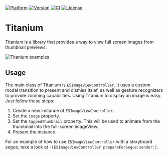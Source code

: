 [![Platform](https://img.shields.io/cocoapods/p/Titanium.svg?style=flat)](http://cocoadocs.org/docsets/Titanium)
[![Version](https://img.shields.io/cocoapods/v/Titanium.svg?style=flat)](http://cocoadocs.org/docsets/Titanium)
[![CI](http://img.shields.io/travis/quri/Titanium.svg?style=flat)](https://travis-ci.org/quri/Titanium)
[![License](https://img.shields.io/cocoapods/l/Titanium.svg?style=flat)](http://cocoadocs.org/docsets/Titanium)

Titanium
========

Titanium is a library that provides a way to view full screen images from thumbnail previews.

![Titanium examples](http://cl.ly/image/2j3Q2P1W350T/bloggif_53becd2620d05.gif)

Usage
-----

The main class of Titanium is `ESImageViewController`. It uses a custom modal transition to present and dismiss itslef, as well as gesture recognizers to provide zooming capabilities.
Using Titanium to display an image is easy. Just follow these steps:

1. Create a new instance of `ESImageViewController`.
2. Set the `image` property.
3. Set the `tappedThumbnail` property. This will be used to animate from the thumbnail into the full-screen imageView.
4. Present the instance.

For an example of how to use `ESImageViewController` with a storyboard segue, take a look at `-[ESImageViewController prepareForSegue:sender:]`.
